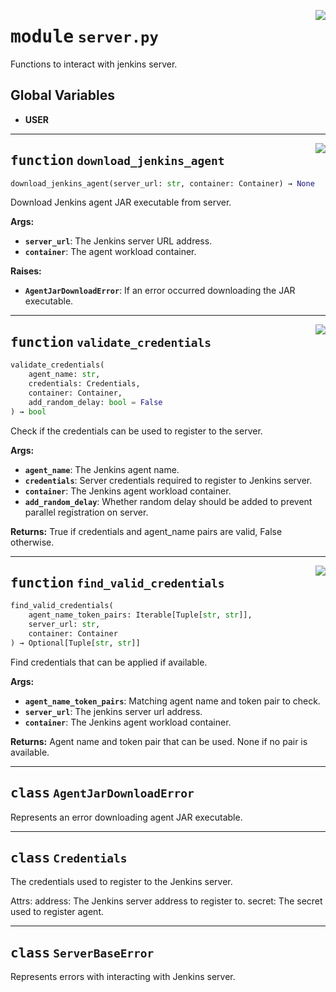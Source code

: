 <!-- markdownlint-disable -->

<a href="../src/server.py#L0"><img align="right" style="float:right;" src="https://img.shields.io/badge/-source-cccccc?style=flat-square"></a>

# <kbd>module</kbd> `server.py`
Functions to interact with jenkins server. 

**Global Variables**
---------------
- **USER**

---

<a href="../src/server.py#L46"><img align="right" style="float:right;" src="https://img.shields.io/badge/-source-cccccc?style=flat-square"></a>

## <kbd>function</kbd> `download_jenkins_agent`

```python
download_jenkins_agent(server_url: str, container: Container) → None
```

Download Jenkins agent JAR executable from server. 



**Args:**
 
 - <b>`server_url`</b>:  The Jenkins server URL address. 
 - <b>`container`</b>:  The agent workload container. 



**Raises:**
 
 - <b>`AgentJarDownloadError`</b>:  If an error occurred downloading the JAR executable. 


---

<a href="../src/server.py#L68"><img align="right" style="float:right;" src="https://img.shields.io/badge/-source-cccccc?style=flat-square"></a>

## <kbd>function</kbd> `validate_credentials`

```python
validate_credentials(
    agent_name: str,
    credentials: Credentials,
    container: Container,
    add_random_delay: bool = False
) → bool
```

Check if the credentials can be used to register to the server. 



**Args:**
 
 - <b>`agent_name`</b>:  The Jenkins agent name. 
 - <b>`credentials`</b>:  Server credentials required to register to Jenkins server. 
 - <b>`container`</b>:  The Jenkins agent workload container. 
 - <b>`add_random_delay`</b>:  Whether random delay should be added to prevent parallel registration on  server. 



**Returns:**
 True if credentials and agent_name pairs are valid, False otherwise. 


---

<a href="../src/server.py#L124"><img align="right" style="float:right;" src="https://img.shields.io/badge/-source-cccccc?style=flat-square"></a>

## <kbd>function</kbd> `find_valid_credentials`

```python
find_valid_credentials(
    agent_name_token_pairs: Iterable[Tuple[str, str]],
    server_url: str,
    container: Container
) → Optional[Tuple[str, str]]
```

Find credentials that can be applied if available. 



**Args:**
 
 - <b>`agent_name_token_pairs`</b>:  Matching agent name and token pair to check. 
 - <b>`server_url`</b>:  The jenkins server url address. 
 - <b>`container`</b>:  The Jenkins agent workload container. 



**Returns:**
 Agent name and token pair that can be used. None if no pair is available. 


---

## <kbd>class</kbd> `AgentJarDownloadError`
Represents an error downloading agent JAR executable. 





---

## <kbd>class</kbd> `Credentials`
The credentials used to register to the Jenkins server. 

Attrs:  address: The Jenkins server address to register to.  secret: The secret used to register agent. 





---

## <kbd>class</kbd> `ServerBaseError`
Represents errors with interacting with Jenkins server. 





